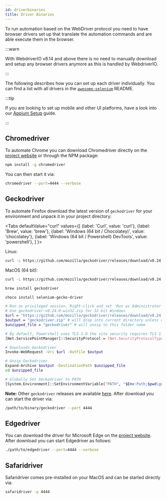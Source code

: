 ```yaml
---
id: driverbinaries
title: Driver Binaries
---
```


To run automation based on the WebDriver protocol you need to have browser drivers set up that translate the automation commands and are able execute them in the browser.

:::warn

With WebdriverIO v8.14 and above there is no need to manually download and setup any browser drivers anymore as this is handled by WebdriverIO.

:::

The following describes how you can set up each driver individually. You can find a list with all drivers in the [`awesome-selenium`](https://github.com/christian-bromann/awesome-selenium#driver) README.

:::tip

If you are looking to set up mobile and other UI platforms, have a look into our [Appium Setup](appium) guide.

:::

## Chromedriver

To automate Chrome you can download Chromedriver directly on the [project website](http://chromedriver.chromium.org/downloads) or through the NPM package:

```bash npm2yarn
npm install -g chromedriver
```

You can then start it via:

```sh
chromedriver --port=4444 --verbose
```

## Geckodriver

To automate Firefox download the latest version of `geckodriver` for your environment and unpack it in your project directory:

<Tabs
  defaultValue="curl"
  values={[
    {label: 'Curl', value: 'curl'},
    {label: 'Brew', value: 'brew'},
    {label: 'Windows (64 bit / Chocolatey)', value: 'chocolatey'},
    {label: 'Windows (64 bit / Powershell) DevTools', value: 'powershell'},
  ]
}>
<TabItem value="curl">

Linux:

```sh
curl -L https://github.com/mozilla/geckodriver/releases/download/v0.24.0/geckodriver-v0.24.0-linux64.tar.gz | tar xz
```

MacOS (64 bit):

```sh
curl -L https://github.com/mozilla/geckodriver/releases/download/v0.24.0/geckodriver-v0.24.0-macos.tar.gz | tar xz
```

</TabItem>
<TabItem value="brew">

```sh
brew install geckodriver
```

</TabItem>
<TabItem value="chocolatey">

```sh
choco install selenium-gecko-driver
```

</TabItem>
<TabItem value="powershell">

```sh
# Run as privileged session. Right-click and set 'Run as Administrator'
# Use geckodriver-v0.24.0-win32.zip for 32 bit Windows
$url = "https://github.com/mozilla/geckodriver/releases/download/v0.24.0/geckodriver-v0.24.0-win64.zip"
$output = "geckodriver.zip" # will drop into current directory unless defined otherwise
$unzipped_file = "geckodriver" # will unzip to this folder name

# By default, Powershell uses TLS 1.0 the site security requires TLS 1.2
[Net.ServicePointManager]::SecurityProtocol = [Net.SecurityProtocolType]::Tls12

# Downloads Geckodriver
Invoke-WebRequest -Uri $url -OutFile $output

# Unzip Geckodriver
Expand-Archive $output -DestinationPath $unzipped_file
cd $unzipped_file

# Globally Set Geckodriver to PATH
[System.Environment]::SetEnvironmentVariable("PATH", "$Env:Path;$pwd\geckodriver.exe", [System.EnvironmentVariableTarget]::Machine)
```

</TabItem>
</Tabs>

**Note:** Other `geckodriver` releases are available [here](https://github.com/mozilla/geckodriver/releases). After download you can start the driver via:

```sh
/path/to/binary/geckodriver --port 4444
```

## Edgedriver

You can download the driver for Microsoft Edge on the [project website](https://developer.microsoft.com/en-us/microsoft-edge/tools/webdriver/). After download you can start Edgedriver as follows:

```sh
./path/to/edgedriver --port=4444 --verbose
```

## Safaridriver

Safaridriver comes pre-installed on your MacOS and can be started directly via:

```sh
safaridriver -p 4444
```

